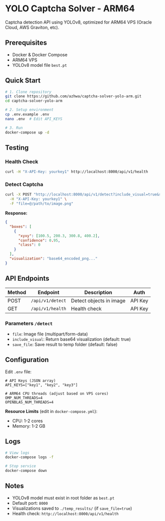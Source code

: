 # YOLO Captcha Solver - ARM64

Captcha detection API using YOLOv8, optimized for ARM64 VPS (Oracle Cloud, AWS Graviton, etc).

## Prerequisites

- Docker & Docker Compose
- ARM64 VPS
- YOLOv8 model file `best.pt`

## Quick Start

```bash
# 1. Clone repository
git clone https://github.com/azhwa/captcha-solver-yolo-arm.git
cd captcha-solver-yolo-arm

# 2. Setup environment
cp .env.example .env
nano .env  # Edit API_KEYS

# 3. Run
docker-compose up -d
```

## Testing

### Health Check
```bash
curl -H "X-API-Key: yourkey1" http://localhost:8000/api/v1/health

```

### Detect Captcha
```bash
curl -X POST "http://localhost:8000/api/v1/detect?include_visual=true&save_file=false" \
  -H "X-API-Key: yourkey1" \
  -F "file=@/path/to/image.png"
```

**Response:**
```json
{
  "boxes": [
    {
      "xyxy": [100.5, 200.3, 300.8, 400.2],
      "confidence": 0.95,
      "class": 0
    }
  ],
  "visualization": "base64_encoded_png..."
}
```

## API Endpoints

| Method | Endpoint | Description | Auth |
|--------|----------|-------------|------|
| POST | `/api/v1/detect` | Detect objects in image | API Key |
| GET | `/api/v1/health` | Health check | API Key |

### Parameters `/detect`
- `file`: Image file (multipart/form-data)
- `include_visual`: Return base64 visualization (default: true)
- `save_file`: Save result to temp folder (default: false)

## Configuration

Edit `.env` file:

```env
# API Keys (JSON array)
API_KEYS=["key1", "key2", "key3"]

# ARM64 CPU threads (adjust based on VPS cores)
OMP_NUM_THREADS=4
OPENBLAS_NUM_THREADS=4
```

**Resource Limits** (edit in `docker-compose.yml`):
- CPU: 1-2 cores
- Memory: 1-2 GB

## Logs

```bash
# View logs
docker-compose logs -f

# Stop service
docker-compose down
```

## Notes

- YOLOv8 model must exist in root folder as `best.pt`
- Default port: `8000`
- Visualizations saved to `./temp_results/` (if `save_file=true`)
- Health check: `http://localhost:8000/api/v1/health`
